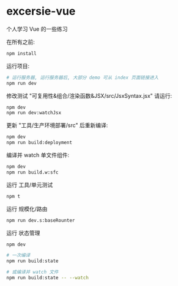 # excersie-vue
个人学习 Vue 的一些练习

在所有之前:
```bash
npm install
```

运行项目:
```bash
# 运行服务器, 运行服务器后, 大部分 demo 可从 index 页面链接进入
npm run dev
```

修改测试 "可复用性&组合/渲染函数&JSX/src/JsxSyntax.jsx" 请运行:
```bash
npm dev
npm run dev:watchJsx
```

更新 "工具/生产环境部署/src" 后重新编译:
```bash
npm dev
npm run build:deployment
```

编译并 watch 单文件组件:
```bash
npm dev
npm run build.w:sfc
```

运行 工具/单元测试
```bash
npm t
```

运行 规模化/路由
```bash
npm run dev.s:baseRounter
``` 

运行 状态管理
```bash
npm dev

# 一次编译
npm run build:state

# 或编译并 watch 文件
npm run build:state -- --watch
```